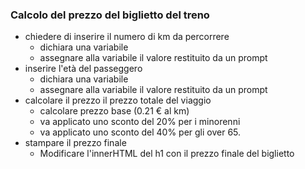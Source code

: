 ### Calcolo del prezzo del biglietto del treno

- chiedere di inserire il numero di km da percorrere
    - dichiara una variabile
    - assegnare alla variabile il valore restituito da un prompt
- inserire l'età del passeggero
    - dichiara una variabile
    - assegnare alla variabile il valore restituito da un prompt
- calcolare il prezzo il prezzo totale del viaggio
    - calcolare prezzo base (0.21 € al km)
    - va applicato uno sconto del 20% per i minorenni
    - va applicato uno sconto del 40% per gli over 65.
- stampare il prezzo finale    
    - Modificare l'innerHTML del h1 con il prezzo finale del biglietto     